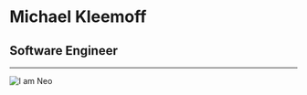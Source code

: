 # Michael Kleemoff

## Software Engineer

---

![I am Neo](https://s2.r29static.com/bin/entry/6bc/x,80/2152911/image.jpg)
